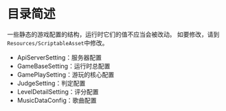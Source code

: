 # 目录简述
一些静态的游戏配置的结构，运行时它们的值不应当会被改动。
如要修改，请到`Resources/ScriptableAsset`中修改。

- ApiServerSetting：服务器配置
- GameBaseSetting：运行时总配置
- GamePlaySetting：游玩的核心配置
- JudgeSetting：判定配置
- LevelDetailSetting：评分配置
- MusicDataConfig：歌曲配置